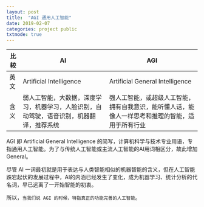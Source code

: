 ```yaml
---
layout: post
title:  "AGI 通用人工智能"
date: 2019-02-07
categories: project public
txtmode: true
---
```


| 比较 | AI | AGI |
|---|---|---|
|英文|Artificial Intelligence|Artificial General Intelligence|
|含义|弱人工智能，大数据，深度学习，机器学习，人脸识别，自动驾驶，语音识别，机器翻译，推荐系统|强人工智能，或超级人工智能，拥有自我意识，能听懂人话，能像人一样思考和推理的智能，适用于所有行业|

AGI 即 Artificial General Intelligence 的简写，计算机科学与技术专业用语，专指通用人工智能。为了与传统人工智能或主流人工智能的AI用词相区分，故此增加 General。

尽管 AI 一词最初就是用于表达与人类智能相似的机器智能的含义，但在人工智能跌宕起伏的发展过程中，AI的内涵已经发生了变化，成为机器学习、统计分析的代名词，早已远离了一开始智能的初衷。

所以，`当我们说 AGI 的时候，特指真正的功能完善的人工智能`。